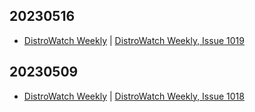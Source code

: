 ## 20230516
- [DistroWatch Weekly](https://distrowatch.com/weekly.php) | [DistroWatch Weekly, Issue 1019](https://distrowatch.com/weekly.php?issue=20230515)

## 20230509
- [DistroWatch Weekly](https://distrowatch.com/weekly.php) | [DistroWatch Weekly, Issue 1018](https://distrowatch.com/weekly.php?issue=20230508)

